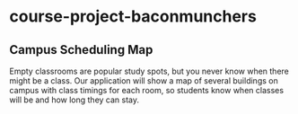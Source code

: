 # course-project-baconmunchers

## Campus Scheduling Map
Empty classrooms are popular study spots, but you never know when there might be a class. Our application will show a map of several buildings on campus with class timings for each room, so students know when classes will be and how long they can stay.